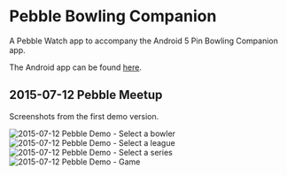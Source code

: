 # Pebble Bowling Companion
A Pebble Watch app to accompany the Android 5 Pin Bowling Companion app.

The Android app can be found [here](https://github.com/joseph-roque/bowling-companion).

2015-07-12 Pebble Meetup
------------------------

Screenshots from the first demo version.

![2015-07-12 Pebble Demo - Select a bowler](/../screenshots/pebble_meetup_2015-07-12/screen_bowlers.png?raw=true)
![2015-07-12 Pebble Demo - Select a league](/../screenshots/pebble_meetup_2015-07-12/screen_leagues.png?raw=true)
![2015-07-12 Pebble Demo - Select a series](/../screenshots/pebble_meetup_2015-07-12/screen_series.png?raw=true)
![2015-07-12 Pebble Demo - Game](/../screenshots/pebble_meetup_2015-07-12/screen_game.png?raw=true)
